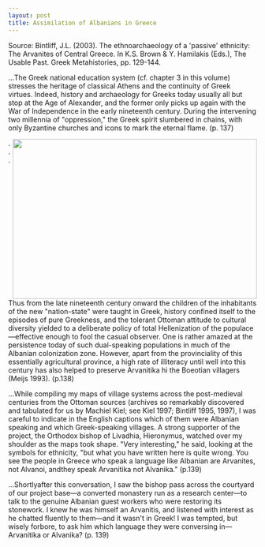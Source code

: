 ```yaml
---
layout: post
title: Assimilation of Albanians in Greece
---
```

Source: Bintliff, J.L. (2003).
The ethnoarchaeology of a 'passive' ethnicity: The Arvanites of Central Greece. In K.S. Brown & Y. Hamilakis (Eds.), The Usable Past. Greek Metahistories, pp. 129-144.

...The Greek national education system (cf. chapter 3 in this volume) stresses the heritage of classical Athens and the continuity of Greek virtues. Indeed, history and archaeology for Greeks today usually all but stop at the Age of Alexander, and the former only picks up again with the War of Independence in the early nineteenth century. During the intervening two millennia of "oppression," the Greek spirit slumbered in chains, with only Byzantine churches and icons to mark the eternal flame. (p. 137)


<img src="http://albter.eu5.org/images/arvanites2.jpg" width="495" height="324" align="right" />
...Thus from the late nineteenth century onward the children of the inhabitants of the new "nation-state" were taught in Greek, history confined itself to the episodes of pure Greekness, and the tolerant Ottoman attitude to cultural diversity yielded to a deliberate policy of total Hellenization of the populace—effective enough to fool the casual observer. One is rather amazed at the persistence today of such dual-speaking populations in much of the Albanian colonization zone. However, apart from the provinciality of this essentially agricultural province, a high rate of illiteracy until well into this century has also helped to preserve Arvanitika hi the Boeotian villagers (Meijs 1993). (p.138)

...While compiling my maps of village systems across the post-medieval centuries from the Ottoman sources (archives so remarkably discovered and tabulated for us by Machiel Kiel; see Kiel 1997; Bintliff 1995, 1997), I was careful to indicate in the English captions which of them were Albanian speaking and which Greek-speaking villages. A strong supporter of the project, the Orthodox bishop of Livadhia, Hieronymus, watched over my shoulder as the maps took shape. "Very interesting," he said, looking at the symbols for ethnicity, "but what you have written here is quite wrong. You see the people in Greece who speak a language like Albanian are Arvanites, not Alvanoi, andthey speak Arvanitika not Alvanika." (p.139)

...Shortlyafter this conversation, I saw the bishop pass across the courtyard of our project base—a converted monastery run as a research center—to talk to the genuine Albanian guest workers who were restoring its stonework. I knew he was himself an Arvanitis, and listened with interest as he chatted fluently to them—and it wasn't in Greek! I was tempted, but wisely forbore, to ask him which language they were conversing in—Arvanitika or Alvanika? (p. 139)

